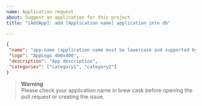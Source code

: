 ```yaml
---
name: Application request
about: Suggest an application for this project
title: "[AddApp]: add [Application name] application into db"

---
```


```json
{
 "name": "app-name (application name must be lowercase and supported by brew cask)",
 "logo": "AppLogo 400x400",
 "description": "App description",
 "categories": ["category1", "category2"]
}
```

> **Warning** <br/>
Please check your application name in brew cask before opening the pull request or creating the issue.
